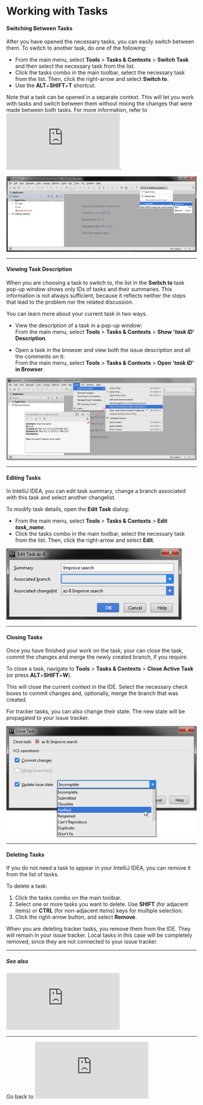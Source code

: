 # Working with Tasks

#### Switching Between Tasks

After you have opened the necessary tasks, you can easily switch between them. 
To switch to another task, do one of the following:

* From the main menu, select **Tools** > **Tasks & Contexts** > **Switch Task** and then select the necessary task from the list.
* Click the tasks combo in the main toolbar, select the necessary task from the list. Then, click the right-arrow and select **Switch to**. 
* Use the **ALT**+**SHIFT**+**T** shortcut. 

Note that a task can be opened in a separate context. This will let you work with tasks and switch between them without mixing the changes that were made between both tasks. For more information, refer to ![Working with Contexts in IntelliJ IDEA](https://github.com/alexandrazolushkina/IntelliJ/blob/master/working_with_contexts.md).

![](https://github.com/alexandrazolushkina/IntelliJ/blob/master/manage_tasks.png)

***
#### Viewing Task Description

When you are choosing a task to switch to, the list in the **Switch to** task pop-up window shows only IDs of tasks and their summaries. This information is not always sufficient, because it reflects neither the steps that lead to the problem nor the related discussion.

You can learn more about your current task in two ways.

* View the description of a task in a pop-up window:<br>
  From the main menu, select **Tools** > **Tasks & Contexts** > **Show '_task ID_' Description**.

* Open a task in the browser and view both the issue description and all the comments on it:<br>
  From the main menu, select **Tools** > **Tasks & Contexts** > **Open '_task ID_' in Browser**. 

![](https://github.com/alexandrazolushkina/IntelliJ/blob/master/show_description.png)
  
***
#### Editing Tasks

In IntelliJ IDEA, you can edit task summary, change a branch associated with this task and select another changelist. 

To modify task details, open the **Edit Task** dialog:

* From the main menu, select **Tools** > **Tasks & Contexts** > **Edit _task_name_**.
* Click the tasks combo in the main toolbar, select the necessary task from the list. Then, click the right-arrow and select **Edit**.

![](https://github.com/alexandrazolushkina/IntelliJ/blob/master/edit_task.png)

***
#### Closing Tasks

Once you have finished your work on the task, your can close the task, commit the changes and merge the newly created branch, if you require. 

To close a task, navigate to **Tools** > **Tasks & Contexts** > **Close Active Task** (or press **ALT**+**SHIFT**+**W**). 


This will close the current context in the IDE. Select the necessary check boxes to commit changes and, optionally, merge the branch that was created.

For tracker tasks, you can also change their state. The new state will be propagated to your issue tracker. 

![](https://github.com/alexandrazolushkina/IntelliJ/blob/master/closing_tasks.png)


***

#### Deleting Tasks

If you do not need a task to appear in your IntelliJ IDEA, you can remove it from the list of tasks.

To delete a task:

1. Click the tasks combo on the main toolbar.
2. Select one or more tasks you want to delete. 
   Use **SHIFT** (for adjacent items) or **CTRL** (for non-adjacent items) keys for multiple selection.
3. Click the right-arrow button, and select **Remove**.

When you are deleting tracker tasks, you remove them from the IDE. They will remain in your issue tracker. Local tasks in this case will be completely removed, since they are not connected to your issue tracker. 

***

##### See also 

![Working with Contexts in IntelliJ IDEA](https://github.com/alexandrazolushkina/IntelliJ/blob/master/working_with_contexts.md)

***

Go back to ![Home Page](https://github.com/alexandrazolushkina/IntelliJ/blob/master/README.md)
